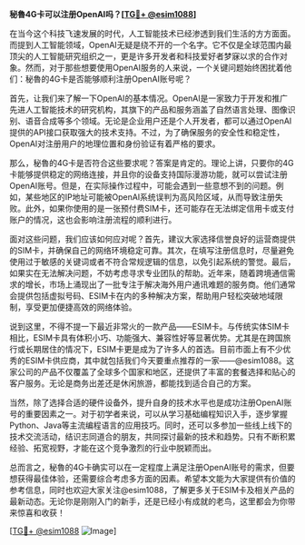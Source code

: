 **秘魯4G卡可以注册OpenAI吗？[[TG💪+ @esim1088](https://t.me/s/esim1088)]**

在当今这个科技飞速发展的时代，人工智能技术已经渗透到我们生活的方方面面。而提到人工智能领域，OpenAI无疑是绕不开的一个名字。它不仅是全球范围内最顶尖的人工智能研究组织之一，更是许多开发者和科技爱好者梦寐以求的合作对象。然而，对于那些想要使用OpenAI服务的人来说，一个关键问题始终困扰着他们：秘魯的4G卡是否能够顺利注册OpenAI账号呢？

首先，让我们来了解一下OpenAI的基本情况。OpenAI是一家致力于开发和推广先进人工智能技术的研究机构，其旗下的产品和服务涵盖了自然语言处理、图像识别、语音合成等多个领域。无论是企业用户还是个人开发者，都可以通过OpenAI提供的API接口获取强大的技术支持。不过，为了确保服务的安全性和稳定性，OpenAI对注册用户的地理位置和身份验证有着严格的要求。

那么，秘魯的4G卡是否符合这些要求呢？答案是肯定的。理论上讲，只要你的4G卡能够提供稳定的网络连接，并且你的设备支持国际漫游功能，就可以尝试注册OpenAI账号。但是，在实际操作过程中，可能会遇到一些意想不到的问题。例如，某些地区的IP地址可能被OpenAI系统误判为高风险区域，从而导致注册失败。此外，如果你使用的是一张预付费SIM卡，还可能存在无法绑定信用卡或支付账户的情况，这也会影响注册流程的顺利进行。

面对这些问题，我们应该如何应对呢？首先，建议大家选择信誉良好的运营商提供的SIM卡，并确保自己的网络环境稳定可靠。其次，在填写注册信息时，尽量避免使用过于敏感的关键词或者不符合常规逻辑的信息，以免引起系统的警觉。最后，如果实在无法解决问题，不妨考虑寻求专业团队的帮助。近年来，随着跨境通信需求的增长，市场上涌现出了一批专注于解决海外用户通讯难题的服务商。他们通常会提供包括虚拟号码、ESIM卡在内的多种解决方案，帮助用户轻松突破地域限制，享受更加便捷高效的网络体验。

说到这里，不得不提一下最近非常火的一款产品——ESIM卡。与传统实体SIM卡相比，ESIM卡具有体积小巧、功能强大、兼容性好等显著优势。尤其是在跨国旅行或长期居住的情况下，ESIM卡更是成为了许多人的首选。目前市面上有不少优秀的ESIM卡供应商，其中就包括我们今天要重点推荐的一家——@esim1088。这家公司的产品不仅覆盖了全球多个国家和地区，还提供了丰富的套餐选择和贴心的客户服务。无论是商务出差还是休闲旅游，都能找到适合自己的方案。

当然，除了选择合适的硬件设备外，提升自身的技术水平也是成功注册OpenAI账号的重要因素之一。对于初学者来说，可以从学习基础编程知识入手，逐步掌握Python、Java等主流编程语言的应用技巧。同时，还可以多参加一些线上线下的技术交流活动，结识志同道合的朋友，共同探讨最新的技术和趋势。只有不断积累经验、拓宽视野，才能在这个竞争激烈的行业中脱颖而出。

总而言之，秘魯的4G卡确实可以在一定程度上满足注册OpenAI账号的需求，但要想获得最佳体验，还需要综合考虑多方面的因素。希望本文能为大家提供有价值的参考信息，同时也欢迎大家关注@esim1088，了解更多关于ESIM卡及相关产品的最新动态。无论你是刚刚入门的新手，还是已经小有成就的老鸟，这里都会为你带来惊喜和收获！

[[TG💪+ @esim1088](https://t.me/s/esim1088) ![Image](https://i.postimg.cc/4NQfJmqS/Snipaste-2025-05-13-00-14-12.png)]